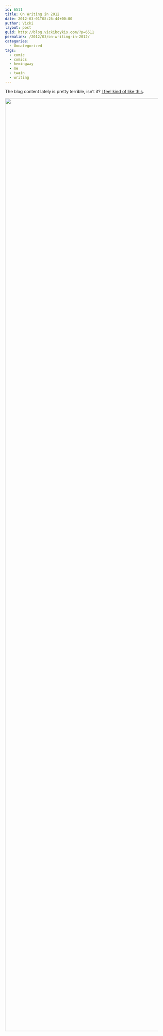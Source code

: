 ```yaml
---
id: 6511
title: On Writing in 2012
date: 2012-03-01T08:26:44+00:00
author: Vicki
layout: post
guid: http://blog.vickiboykis.com/?p=6511
permalink: /2012/03/on-writing-in-2012/
categories:
  - Uncategorized
tags:
  - comic
  - comics
  - hemingway
  - me
  - twain
  - writing
---
```

The blog content lately is pretty terrible, isn&#8217;t it? <a href="http://www.victororeilly.com/images/snoopy5.jpg" target="_blank">I feel kind of like this</a>.

<p style="text-align: center;">
  <a href="http://blog.vickiboykis.com/wp-content/uploads/2012/03/Writing.jpg"><img class="aligncenter  wp-image-6512" title="Writing" src="http://blog.vickiboykis.com/wp-content/uploads/2012/03/Writing.jpg" alt="" width="525" height="3063" /></a>
</p>